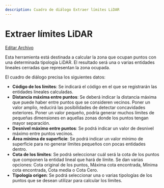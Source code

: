 ```yaml
---
description: Cuadro de diálogo Extraer límites LiDAR
---
```


# Extraer límites LiDAR

[Editar Archivo](../fichas-de-herramientas/ficha-de-herramientas-editar/editar-archivo.md)

Esta herramienta está destinada a calcular la zona que ocupan puntos con una determinada tipología LiDAR. El resultado será una o varias entidades lineales cerradas que representan la zona ocupada.

El cuadro de diálogo precisa los siguientes datos:

* **Código de los límites**: Se indicará el código en el que se registrarán las entidades lineales calculadas.
* **Distancia máxima entre puntos**: Se deberá indicar la distancia máxima que puede haber entre puntos que se consideren vecinos. Poner un valor amplio, reducirá las posibilidades de detectar concavidades exteriores. Poner un valor pequeño, podría generar muchos límites de pequeñas dimensiones en aquellas zonas donde los puntos tengan mayor separación.
* **Desnivel máximo entre puntos**: Se podrá indicar un valor de desnivel máximo entre puntos vecinos.
* **Área mínima de superficie**: Se podrá indicar un valor mínimo de superficie para no generar límites pequeños con pocas entidades dentro.
* **Cota de los límites**: Se podrá seleccionar cuál será la cota de los puntos que componen la entidad lineal que hará de límite. Se dan varias opciones: Cota original de los puntos, Máxima cota encontrada, Mínima cota encontrada, Cota media o Cota Cero.
* **Tipología origen**: Se podrá seleccionar una o varias tipologías de los puntos que se desean utilizar para calcular los límites.

